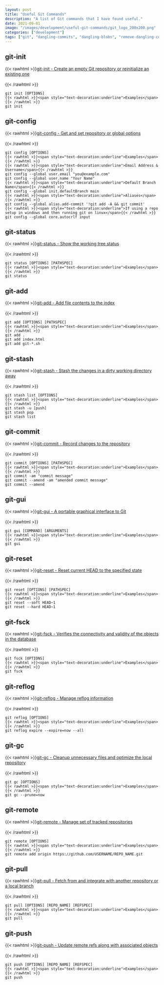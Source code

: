 ```yaml
---
layout: post
title: "Useful Git Commands"
description: "A list of Git commands that I have found useful."
date: 2021-09-01
image: "/images/development/useful-git-commands/git_logo_200x200.png"
categories: ["development"]
tags: ["git", "dangling-commits", "dangling-blobs", "remove-dangling-commits", "remove-dangling-blobs"]
---
```

## git-init

{{< rawhtml >}}<a href="https://git-scm.com/docs/git-init" target="_blank">git-init - Create an empty Git repository or reinitialize an existing one</a>
<br>
<br>
{{< /rawhtml >}}
```
git init [OPTIONS]
{{< rawhtml >}}<span style="text-decoration:underline">Examples</span>{{< /rawhtml >}}
git init
```

## git-config
{{< rawhtml >}}<a href="https://git-scm.com/docs/git-config" target="_blank">git-config - Get and set repository or global options</a>
<br>
<br>
{{< /rawhtml >}}
```
git config [OPTIONS]
{{< rawhtml >}}<span style="text-decoration:underline">Examples</span>{{< /rawhtml >}}
{{< rawhtml >}}<span style="text-decoration:underline">Email Address & Username</span>{{< /rawhtml >}}
git config --global user.email "you@example.com"
git config --global user.name "Your Name"
{{< rawhtml >}}<span style="text-decoration:underline">Default Branch Name</span>{{< /rawhtml >}}
git config --global init.defaultBranch main
{{< rawhtml >}}<span style="text-decoration:underline">Aliases</span>{{< /rawhtml >}}
git config --global alias.add-commit '!git add -A && git commit'
{{< rawhtml >}}<span style="text-decoration:underline">If using a repo setup in windows and then running git on linux</span>{{< /rawhtml >}}
git config --global core.autocrlf input
```

## git-status

{{< rawhtml >}}<a href="https://git-scm.com/docs/git-status" target="_blank">git-status - Show the working tree status</a>
<br>
<br>
{{< /rawhtml >}}
```
git status [OPTIONS] [PATHSPEC]
{{< rawhtml >}}<span style="text-decoration:underline">Examples</span>{{< /rawhtml >}}
git status
```

## git-add

{{< rawhtml >}}<a href="https://git-scm.com/docs/git-add" target="_blank">git-add - Add file contents to the index</a>
<br>
<br>
{{< /rawhtml >}}
```
git add [OPTIONS] [PATHSPEC]
{{< rawhtml >}}<span style="text-decoration:underline">Examples</span>{{< /rawhtml >}}
git add .
git add index.html
git add git-*.sh
```


## git-stash

{{< rawhtml >}}<a href="https://git-scm.com/docs/git-stash" target="_blank">git-stash - Stash the changes in a dirty working directory away</a>
<br>
<br>
{{< /rawhtml >}}
```
git stash list [OPTIONS]
{{< rawhtml >}}<span style="text-decoration:underline">Examples</span>{{< /rawhtml >}}
git stash -u [push]
git stash pop
git stash list
```


## git-commit

{{< rawhtml >}}<a href="https://git-scm.com/docs/git-commit" target="_blank">git-commit - Record changes to the repository</a>
<br>
<br>
{{< /rawhtml >}}
```
git commit [OPTIONS] [PATHSPEC]
{{< rawhtml >}}<span style="text-decoration:underline">Examples</span>{{< /rawhtml >}}
git commit -am "commit message"
git commit --amend -am "amended commit message"
git commit --amend
```


## git-gui

{{< rawhtml >}}<a href="https://git-scm.com/docs/git-gui" target="_blank">git-gui - A portable graphical interface to Git</a>
<br>
<br>
{{< /rawhtml >}}
```
git gui [COMMAND] [ARGUMENTS]
{{< rawhtml >}}<span style="text-decoration:underline">Examples</span>{{< /rawhtml >}}
git gui
```


## git-reset

{{< rawhtml >}}<a href="https://git-scm.com/docs/git-reset" target="_blank">git-reset - Reset current HEAD to the specified state</a>
<br>
<br>
{{< /rawhtml >}}
```
git reset [OPTIONS] [PATHSPEC]
{{< rawhtml >}}<span style="text-decoration:underline">Examples</span>{{< /rawhtml >}}
git reset --soft HEAD~1
git reset --hard HEAD~1
```


## git-fsck

{{< rawhtml >}}<a href="https://git-scm.com/docs/git-fsck" target="_blank">git-fsck - Verifies the connectivity and validity of the objects in the database</a>
<br>
<br>
{{< /rawhtml >}}
```
git fsck [OPTIONS]
{{< rawhtml >}}<span style="text-decoration:underline">Examples</span>{{< /rawhtml >}}
git fsck
```


## git-reflog

{{< rawhtml >}}<a href="https://git-scm.com/docs/git-reflog" target="_blank">git-reflog - Manage reflog information</a>
<br>
<br>
{{< /rawhtml >}}
```
git reflog [OPTIONS]
{{< rawhtml >}}<span style="text-decoration:underline">Examples</span>{{< /rawhtml >}}
git reflog expire --expire=now --all
```


## git-gc

{{< rawhtml >}}<a href="https://git-scm.com/docs/git-gc" target="_blank">git-gc - Cleanup unnecessary files and optimize the local repository</a>
<br>
<br>
{{< /rawhtml >}}
```
git gc [OPTIONS]
{{< rawhtml >}}<span style="text-decoration:underline">Examples</span>{{< /rawhtml >}}
git gc --prune=now
```


## git-remote

{{< rawhtml >}}<a href="https://git-scm.com/docs/git-remote" target="_blank">git-remote - Manage set of tracked repositories</a>
<br>
<br>
{{< /rawhtml >}}
```
git remote [OPTIONS]
{{< rawhtml >}}<span style="text-decoration:underline">Examples</span>{{< /rawhtml >}}
git remote add origin https://github.com/USERNAME/REPO_NAME.git
```


## git-pull

{{< rawhtml >}}<a href="https://git-scm.com/docs/git-pull" target="_blank">git-pull - Fetch from and integrate with another repository or a local branch</a>
<br>
<br>
{{< /rawhtml >}}
```
git pull [OPTIONS] [REPO_NAME] [REFSPEC]
{{< rawhtml >}}<span style="text-decoration:underline">Examples</span>{{< /rawhtml >}}
git pull
```


## git-push

{{< rawhtml >}}<a href="https://git-scm.com/docs/git-push" target="_blank">git-push - Update remote refs along with associated objects</a>
<br>
<br>
{{< /rawhtml >}}
```
git push [OPTIONS] [REPO_NAME] [REFSPEC]
{{< rawhtml >}}<span style="text-decoration:underline">Examples</span>{{< /rawhtml >}}
git push
```

